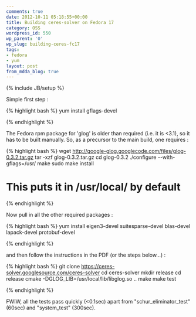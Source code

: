 ```yaml
---
comments: true
date: 2012-10-11 05:18:55+00:00
title: Building ceres-solver on Fedora 17
category: OSS
wordpress_id: 550
wp_parent: '0'
wp_slug: building-ceres-fc17
tags:
- fedora
- yum
layout: post
from_mdda_blog: true
---
```

{% include JB/setup %}


Simple first step :

{% highlight bash %}
yum install gflags-devel

{% endhighlight %}

The Fedora rpm package for 'glog' is older than required (i.e. it is <3.1), so it has to be built manually.  So, as a precursor to the main build, one requires :


{% highlight bash %}
wget http://google-glog.googlecode.com/files/glog-0.3.2.tar.gz
tar -xzf glog-0.3.2.tar.gz
cd glog-0.3.2
./configure --with-gflags=/usr/
make
sudo make install
# This puts it in /usr/local/ by default

{% endhighlight %}

Now pull in all the other required packages :

{% highlight bash %}
yum install eigen3-devel suitesparse-devel blas-devel lapack-devel protobuf-devel

{% endhighlight %}

and then follow the instructions in the PDF (or the steps below...) :

{% highlight bash %}
git clone https://ceres-solver.googlesource.com/ceres-solver
cd ceres-solver
mkdir release
cd release
cmake -DGLOG_LIB=/usr/local/lib/libglog.so ..
make
make test

{% endhighlight %}

FWIW, all the tests pass quickly (<0.1sec) apart from "schur_eliminator_test" (60sec) and "system_test" (300sec).
